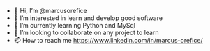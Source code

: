 - 👋 Hi, I’m @marcusorefice
- 👀 I’m interested in learn and develop good software
- 🌱 I’m currently learning Python and MySql
- 💞️ I’m looking to collaborate on any project to learn
- 📫 How to reach me https://www.linkedin.com/in/marcus-orefice/

<!---
marcusorefice/marcusorefice is a ✨ special ✨ repository because its `README.md` (this file) appears on your GitHub profile.
You can click the Preview link to take a look at your changes.
--->
